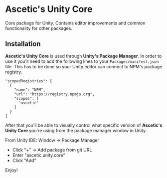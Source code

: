 # Ascetic's Unity Core

Core package for Unity. Contains editor improvements and common functionality for other packages.

## Installation

**Ascetic's Unity Core** is used through **Unity's Package Manager**. In order to use it you'll need to add the following lines to your `Packages/manifest.json` file. This has to be done so your Unity editor can connect to NPM's package registry.

```
"scopedRegistries": [
  {
    "name": "NPM",
    "url": "https://registry.npmjs.org",
    "scopes": [
      "ascetic"
    ]
  }
]
```

After that you'll be able to visually control what specific version of **Ascetic's Unity Core** you're using from the package manager window in Unity.

From Unity IDE: Window -> Package Manager
* Click "+" -> Add package from git URL
* Enter "ascetic.unity.core"
* Click "Add"

Enjoy!